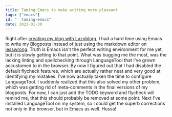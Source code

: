 ```yaml
---
title: Taming Emacs to make writing more pleasant
tags: ["emacs"]
id: "  taming-emacs"
date: 2022-01-30
---
```





Right after [creating my blog with Lazyblorg](id:19-01-2022-first-post),
I had a hard time using Emacs to write my Blogposts instead of just
using the markdown editor on [lesswrong](https://lesswrong.com). Truth
is Emacs isn't the perfect writing environment for me yet, but it is
slowly getting to that point. What was bugging me the most, was the
lacking linting and spellchecking through LanguageTool that I've grown
accustomed to in the browser. By now I figured out that I had disabled
the default flycheck features, which are actually rather neat and very
good at identifying my mistakes. I've now actually taken the time to
configure LanguageTool. I suddenly realized that this also solved my
other problem, which was getting rid of meta-comments in the final
versions of my blogposts. For now, I can just add the TODO keyword and
flycheck will remind me, that this should probably be removed at some
point. Next I've installed LanguageTool on my system, so I could get
the superb corrections not only in the browser, but in Emacs as well.
Hussa!

